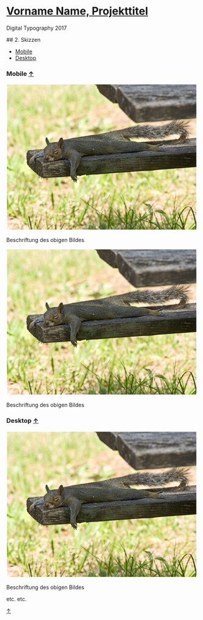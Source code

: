 # [Vorname Name, Projekttitel](../index.md)

Digital Typography 2017

<a id="top"></a>
## 2. Skizzen

* [Mobile](#mobile)
* [Desktop](#desktop)

<a id="mobile"></a>
###  Mobile [&uarr;](#top)

![Vorname Name, Projekttitel Skizze XYZ](bild.png)

Beschriftung des obigen Bildes

![Vorname Name, Projekttitel Skizze XYZ](bild.png)

Beschriftung des obigen Bildes

<a id="desktop"></a>
###  Desktop [&uarr;](#top)

![Vorname Name, Projekttitel Skizze XYZ](bild.png)

Beschriftung des obigen Bildes

etc. etc.

[&uarr;](#top)

